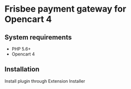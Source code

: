 # Frisbee payment gateway for Opencart 4

## System requirements

* PHP 5.6+
* Opencart 4

## Installation

Install plugin through Extension Installer
